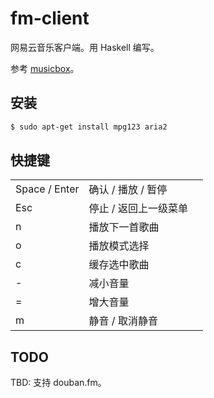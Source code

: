 # fm-client

网易云音乐客户端。用 Haskell 编写。

参考 [musicbox](https://github.com/darknessomi/musicbox)。

## 安装

```bash
$ sudo apt-get install mpg123 aria2
```

## 快捷键

<table>
	<tr> <td>Space / Enter</td> <td>确认 / 播放 / 暂停</td> </tr>
	<tr> <td>Esc</td> <td>停止 / 返回上一级菜单</td> </tr>
	<tr> <td>n</td> <td>播放下一首歌曲</td> </tr>
	<tr> <td>o</td> <td>播放模式选择</td> </tr>
	<tr> <td>c</td> <td>缓存选中歌曲<td> </tr>
	<tr> <td>-</td> <td>减小音量</td> </tr>
	<tr> <td>=</td> <td>增大音量</td> </tr>
	<tr> <td>m</td> <td>静音 / 取消静音</td> </tr>
</table>

## TODO

TBD: 支持 douban.fm。

